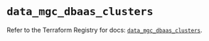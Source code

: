 # `data_mgc_dbaas_clusters`

Refer to the Terraform Registry for docs: [`data_mgc_dbaas_clusters`](https://registry.terraform.io/providers/magalucloud/mgc/0.39.0/docs/data-sources/dbaas_clusters).
